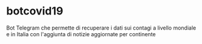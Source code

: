 # botcovid19
Bot Telegram che permette di recuperare i dati sui contagi a livello mondiale e in Italia con l'aggiunta di notizie aggiornate per continente
